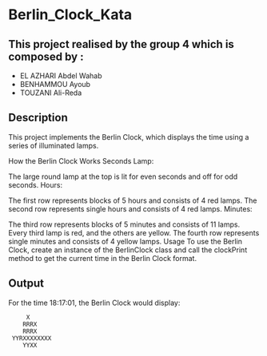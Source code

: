 # Berlin_Clock_Kata
## This project realised by the group 4 which is composed by : 
 - EL AZHARI Abdel Wahab 
 - BENHAMMOU Ayoub
 - TOUZANI Ali-Reda

## Description
This project implements the Berlin Clock, which displays the time using a series of illuminated lamps.

How the Berlin Clock Works
Seconds Lamp:

The large round lamp at the top is lit for even seconds and off for odd seconds.
Hours:

The first row represents blocks of 5 hours and consists of 4 red lamps.
The second row represents single hours and consists of 4 red lamps.
Minutes:

The third row represents blocks of 5 minutes and consists of 11 lamps. Every third lamp is red, and the others are yellow.
The fourth row represents single minutes and consists of 4 yellow lamps.
Usage
To use the Berlin Clock, create an instance of the BerlinClock class and call the clockPrint method to get the current time in the Berlin Clock format.

## Output
For the time 18:17:01, the Berlin Clock would display:

```Actual hour: 18:17:01
     X     
    RRRX
    RRRX
 YYRXXXXXXXX
    YYXX
```